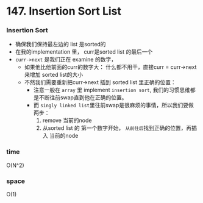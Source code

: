 # 147. Insertion Sort List

### Insertion Sort
- 确保我们保持最左边的 list 是sorted的
- 在我的implementation 里， curr是sorted list 的最后一个
- ```curr->next``` 是我们正在 examine 的数字， 
    - 如果他比他前面的curr的数字大： 什么都不用干，直接curr = curr->next来增加 sorted list的大小
    - 不然我们需要重新把curr->next 插到 sorted list 里正确的位置：
        - 注意一般在 ```array``` 里 implement ```insertion sort```, 我们的习惯思维都是不断往前swap直到他在正确的位置。 
        - 而 ```singly linked list```里往前swap是很麻烦的事情，所以我们要做两步：
            1. remove 当前的node
            2. 从sorted list 的 第一个数字开始， ```从前往后```找到正确的位置，再插入 当前的node 

### time
 O(N^2)

### space
O(1)